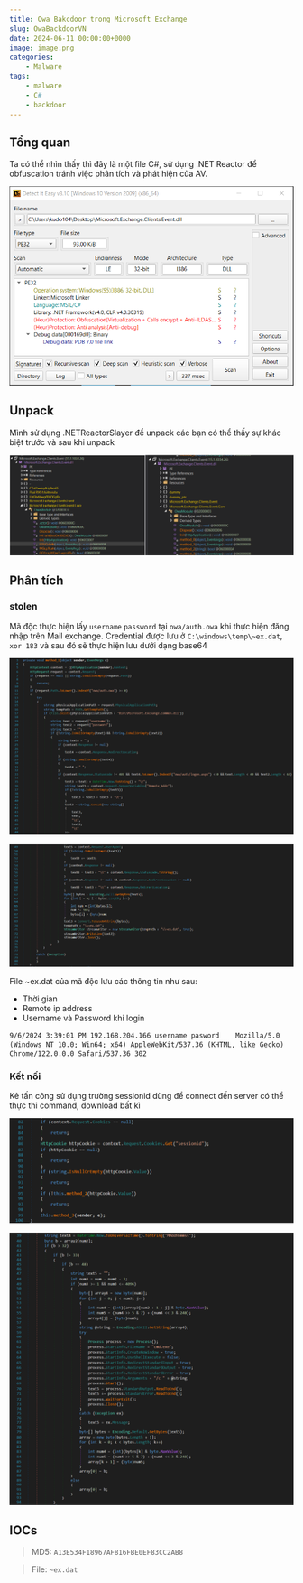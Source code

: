 ```yaml
---
title: Owa Bakcdoor trong Microsoft Exchange
slug: OwaBackdoorVN
date: 2024-06-11 00:00:00+0000
image: image.png
categories:
    - Malware
tags:
    - malware
    - C#
    - backdoor
---
```


## Tổng quan
Ta có thể nhìn thấy thì đây là một file C#, sử dụng .NET Reactor để obfuscation tránh việc phân tích và phát hiện của AV.

![Picture 1](1.png)

## Unpack
Mình sử dụng .NETReactorSlayer để unpack các bạn có thể thấy sự khác biệt trước và sau khi unpack

![Picture 2](2.png)

## Phân tích 

### stolen
Mã độc thực hiện lấy `username` `password` tại `owa/auth.owa` khi thực hiện đăng nhập trên Mail exchange. Credential được lưu ở `C:\windows\temp\~ex.dat`, `xor 183` và sau đó sẽ thực hiện lưu dưới dạng base64

![Picture 3](3.png)

![Picture 4](4.png)

File ~ex.dat của mã độc lưu các thông tin như sau:
- Thời gian
- Remote ip address 
- Username và Password khi login

```
9/6/2024 3:39:01 PM	192.168.204.166	username pasword	Mozilla/5.0 (Windows NT 10.0; Win64; x64) AppleWebKit/537.36 (KHTML, like Gecko) Chrome/122.0.0.0 Safari/537.36	302
```

### Kết nối

Kẻ tấn công sử dụng trường sessionid dùng để connect đến server có thể thực thi command, download bất kì

![Picture 5](6.png)

![Picture 6](5.png)

## IOCs

> MD5: `A13E534F18967AF816FBE0EF83CC2AB8`

> File: `~ex.dat`